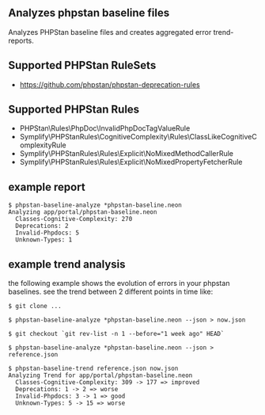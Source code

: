 Analyzes phpstan baseline files
-------------------------------

Analyzes PHPStan baseline files and creates aggregated error trend-reports.

## Supported PHPStan RuleSets
- https://github.com/phpstan/phpstan-deprecation-rules

## Supported PHPStan Rules
- PHPStan\Rules\PhpDoc\InvalidPhpDocTagValueRule
- Symplify\PHPStanRules\CognitiveComplexity\Rules\ClassLikeCognitiveComplexityRule
- Symplify\PHPStanRules\Rules\Explicit\NoMixedMethodCallerRule
- Symplify\PHPStanRules\Rules\Explicit\NoMixedPropertyFetcherRule

## example report

```
$ phpstan-baseline-analyze *phpstan-baseline.neon
Analyzing app/portal/phpstan-baseline.neon
  Classes-Cognitive-Complexity: 270
  Deprecations: 2
  Invalid-Phpdocs: 5
  Unknown-Types: 1
```

## example trend analysis

the following example shows the evolution of errors in your phpstan baselines.
see the trend between 2 different points in time like:

```
$ git clone ...

$ phpstan-baseline-analyze *phpstan-baseline.neon --json > now.json

$ git checkout `git rev-list -n 1 --before="1 week ago" HEAD`

$ phpstan-baseline-analyze *phpstan-baseline.neon --json > reference.json

$ phpstan-baseline-trend reference.json now.json
Analyzing Trend for app/portal/phpstan-baseline.neon
  Classes-Cognitive-Complexity: 309 -> 177 => improved
  Deprecations: 1 -> 2 => worse
  Invalid-Phpdocs: 3 -> 1 => good
  Unknown-Types: 5 -> 15 => worse
```
